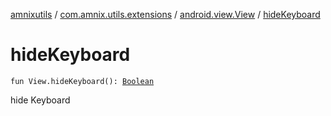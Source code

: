 [amnixutils](../../index.md) / [com.amnix.utils.extensions](../index.md) / [android.view.View](index.md) / [hideKeyboard](./hide-keyboard.md)

# hideKeyboard

`fun View.hideKeyboard(): `[`Boolean`](https://kotlinlang.org/api/latest/jvm/stdlib/kotlin/-boolean/index.html)

hide Keyboard

